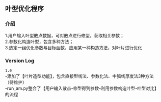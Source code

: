 ## 叶型优化程序

### 介绍
1.用户输入叶型散点数据，可对散点进行修型，获取相关参数；  
2.参数化构造叶型，包含多种方法；  
3.选定一组优化参数与目标函数，应用某一种构造方法，对叶片进行优化

### Version Log
`1.0`  
-添加了【叶片造型功能】，包含直接型线法、参数化法、中弧线厚度法3种方法（待维护）  
-run_am.py整合了【用户输入散点-修型得到参数-利用参数构造叶型-叶型对比】的流程


